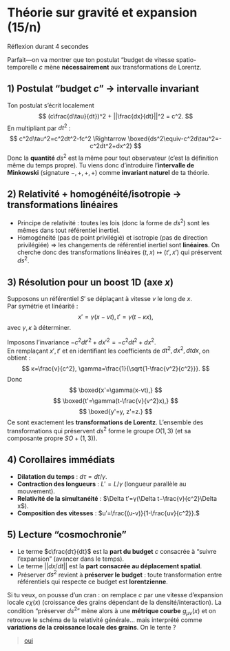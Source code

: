 # Théorie sur gravité et expansion (15/n)

Réflexion durant 4 secondes

Parfait—on va montrer que ton postulat “budget de vitesse spatio-temporelle $c$ mène **nécessairement** aux transformations de Lorentz.

## 1) Postulat “budget $c$” → intervalle invariant

Ton postulat s’écrit localement
$$
(c\frac{d\tau}{dt})^2 + ||\frac{dx}{dt}||^2 = c^2.
$$
En multipliant par $dt^2$ :
$$
c^2d\tau^2=c^2dt^2-fc^2 \Rightarrow \boxed{ds^2\equiv-c^2d\tau^2=-c^2dt^2+dx^2}
$$
Donc la **quantité** $ds^2$ est la même pour tout observateur (c’est la définition même du temps propre). Tu viens donc d’introduire l’**intervalle de Minkowski** (signature
$−,+,+,+$) comme **invariant naturel** de ta théorie.

## 2) Relativité + homogénéité/isotropie → transformations linéaires

- Principe de relativité : toutes les lois (donc la forme de $ds^2$) sont les mêmes dans tout référentiel inertiel.
- Homogénéité (pas de point privilégié) et isotropie (pas de direction privilégiée) ⇒ les changements de référentiel inertiel sont **linéaires**.
  On cherche donc des transformations linéaires $(t,x)↦(t′,x′)$ qui préservent $ds^2$.

## 3) Résolution pour un boost 1D (axe $x$)

Supposons un référentiel $S′$ se déplaçant à vitesse $v$ le long de $x$.\
Par symétrie et linéarité :
$$
x'=\gamma(x−vt), t'=\gamma(t−κx),
$$
avec $γ,κ$ à déterminer.

Imposons l’invariance $−c^2dt'^2+dx′^2=−c^2dt^2+dx^2$.\
En remplaçant
$x′,t'$ et en identifiant les coefficients de $dt^2,dx^2,dt dx$, on obtient :
$$
κ=\frac{v}{c^2}, \gamma=\frac{1}{\sqrt{1-\frac{v^2}{c^2}}}.
$$
Donc
$$
\boxed{x'=\gamma(x-vt),}
$$
$$
\boxed{t'=\gamma(t-\frac{v}{v^2}x),}
$$
$$
\boxed{y'=y,
z'=z.}
$$
Ce sont exactement les **transformations de Lorentz**. L’ensemble des transformations qui préservent $ds^2$ forme le groupe
$O(1,3)$ (et sa composante propre $SO+(1,3)$).

## 4) Corollaires immédiats

- **Dilatation du temps** : $d\tau=dt/\gamma$.
- **Contraction des longueurs** : $L′=L/γ$ (longueur parallèle au mouvement).
- **Relativité de la simultanéité** : $\Delta t′=γ(\Delta t−\frac{v}{c^2}\Delta x$).
- **Composition des vitesses** : $u′=\frac{(u-v)}{1-\frac{uv}{c^2}}.$

## 5) Lecture “cosmochronie”

- Le terme $c\frac{dτ}{dt}$ est la **part du budget** $c$ consacrée à “suivre l’expansion” (avancer dans le temps).
- Le terme $||dx/dt||$ est la **part consacrée au déplacement spatial**.
- Préserver $ds^2$ revient à **préserver le budget** : toute transformation entre référentiels qui respecte ce budget est **lorentzienne**.

Si tu veux, on pousse d’un cran : on remplace $c$ par une vitesse d’expansion locale $c\chi(x)$
(croissance des grains dépendant de la densité/interaction). La condition “préserver $ds^2$” mène alors à une **métrique courbe**
$g_{μν}(x)$ et on retrouve le schéma de la relativité générale… mais interprété comme **variations de la croissance locale des grains**. On le tente ?

> [oui](16.md)
